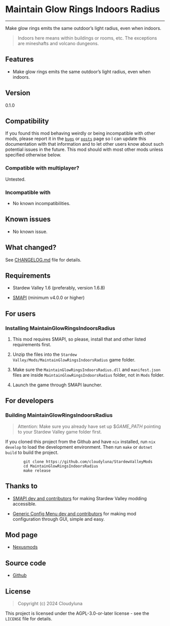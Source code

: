 # Maintain Glow Rings Indoors Radius

------------------------------------------------------------------------

Make glow rings emits the same outdoor’s light radius, even when
indoors.

> Indoors here means within buildings or rooms, etc. The exceptions are
> mineshafts and volcano dungeons.

## Features

- Make glow rings emits the same outdoor’s light radius, even when
  indoors.

## Version

0.1.0

## Compatibility

If you found this mod behaving weirdly or being incompatible with other
mods, please report it in the
[`bugs`](https://www.nexusmods.com/stardewvalley/mods/27331?tab=bugs) or
[`posts`](https://www.nexusmods.com/stardewvalley/mods/27331?tab=posts)
page so I can update this documentation with that information and to let
other users know about such potential issues in the future. This mod
should with most other mods unless specified otherwise below.

### Compatible with multiplayer?

Untested.

### Incompatible with

- No known incompatibilities.

## Known issues

- No known issue.

## What changed?

See [CHANGELOG.md](CHANGELOG.md) file for details.

## Requirements

- Stardew Valley 1.6 (preferably, version 1.6.8)

- [SMAPI](https://www.nexusmods.com/stardewvalley/mods/2400) (minimum
  v4.0.0 or higher)

## For users

### Installing MaintainGlowRingsIndoorsRadius

1.  This mod requires SMAPI, so please, install that and other listed
    requirements first.

2.  Unzip the files into the
    `Stardew Valley/Mods/MaintainGlowRingsIndoorsRadius` game folder.

3.  Make sure the `MaintainGlowRingsIndoorsRadius.dll` and
    `manifest.json` files are inside `MaintainGlowRingsIndoorsRadius`
    folder, not in `Mods` folder.

4.  Launch the game through SMAPI launcher.

## For developers

### Building MaintainGlowRingsIndoorsRadius

> Attention: Make sure you already have set up \$*GAME_PATH* pointing to
> your Stardew Valley game folder first.

If you cloned this project from the Github and have `nix` installed, run
`nix develop` to load the development environment. Then run `make` or
`dotnet build` to build the project.

            git clone https://github.com/cloudyluna/StardewValleyMods
            cd MaintainGlowRingsIndoorsRadius
            make release

## Thanks to

- [SMAPI dev and contributors](https://github.com/Pathoschild/SMAPI) for
  making Stardew Valley modding accessible.

- [Generic Config Menu dev and
  contributors](https://www.nexusmods.com/stardewvalley/mods/5098) for
  making mod configuration through GUI, simple and easy.

## Mod page

- [Nexusmods](https://www.nexusmods.com/stardewvalley/mods/27331)

## Source code

- [Github](https://github.com/cloudyluna/StardewValleyMods/tree/main/MaintainGlowRingsIndoorsRadius)

## License

> Copyright (c) 2024 Cloudyluna

This project is licensed under the AGPL-3.0-or-later license - see the
`LICENSE` file for details.

